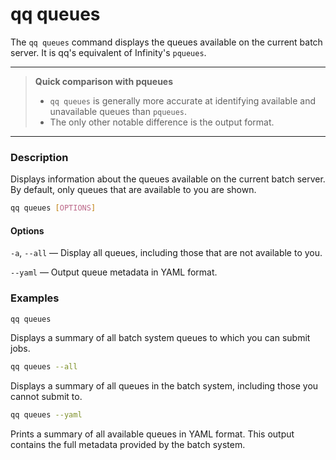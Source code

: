 # qq queues

The `qq queues` command displays the queues available on the current batch server. It is qq's equivalent of Infinity's `pqueues`.

***

> **Quick comparison with pqueues**
> - `qq queues` is generally more accurate at identifying available and unavailable queues than `pqueues`.
> - The only other notable difference is the output format.

***

### Description

Displays information about the queues available on the current batch server. By default, only queues that are available to you are shown.

```bash
qq queues [OPTIONS]
```

#### Options

`-a`, `--all` — Display all queues, including those that are not available to you.

`--yaml` — Output queue metadata in YAML format.

### Examples

```bash
qq queues
```

Displays a summary of all batch system queues to which you can submit jobs.

```bash
qq queues --all
```

Displays a summary of all queues in the batch system, including those you cannot submit to.

```bash
qq queues --yaml
```

Prints a summary of all available queues in YAML format. This output contains the full metadata provided by the batch system.